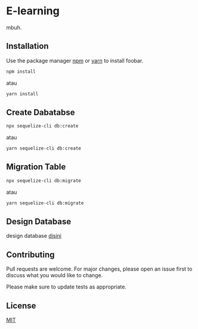 # E-learning

mbuh.

## Installation

Use the package manager [npm](https://www.npmjs.com/) or [yarn](https://yarnpkg.com/) to install foobar.

```bash
npm install
```

atau

```bash
yarn install
```

## Create Dabatabse

```bash
npx sequelize-cli db:create
```

atau

```bash
yarn sequelize-cli db:create
```

## Migration Table

```bash
npx sequelize-cli db:migrate
```

atau

```bash
yarn sequelize-cli db:migrate
```

## Design Database

design database [disini](https://dbdiagram.io/d/608a296bb29a09603d129f58)

## Contributing

Pull requests are welcome. For major changes, please open an issue first to discuss what you would like to change.

Please make sure to update tests as appropriate.

## License

[MIT](https://choosealicense.com/licenses/mit/)
